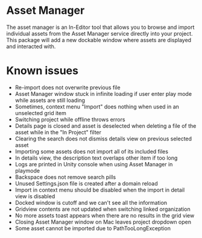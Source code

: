 # Asset Manager

The asset manager is an In-Editor tool that allows you to browse and import individual assets from the Asset Manager service directly into your project. This package will add a new dockable window where assets are displayed and interacted with.

# Known issues

- Re-import does not overwrite previous file
- Asset Manager window stuck in infinite loading if user enter play mode while assets are still loading
- Sometimes, context menu "Import" does nothing when used in an unselected grid item
- Switching project while offline throws errors
- Details page is closed and asset is deselected when deleting a file of the asset while in the "In Project" filter
- Clearing the search does not dismiss details view on previous selected asset
- Importing some assets does not import all of its included files
- In details view, the description text overlaps other item if too long
- Logs are printed in Unity console when using Asset Manager in playmode
- Backspace does not remove search pills
- Unused Settings.json file is created after a domain reload
- Import in context menu should be disabled when the import in detail view is disabled
- Docked window is cutoff and we can't see all the information
- Gridview contents are not updated when switching linked organization
- No more assets toast appears when there are no results in the grid view
- Closing Asset Manager window on Mac leaves project dropdown open
- Some asset cannot be imported due to PathTooLongException